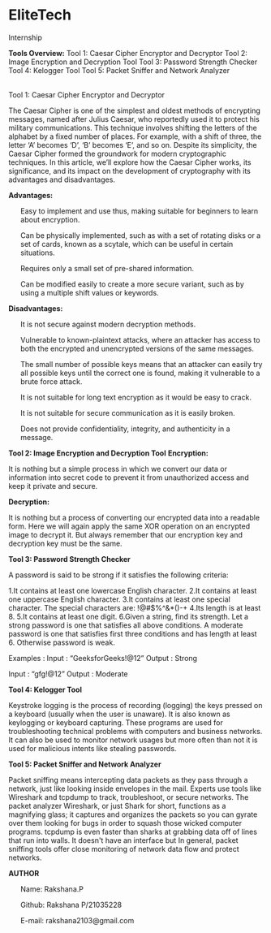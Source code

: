 # EliteTech
Internship

<b>Tools Overview:</b>
Tool 1: Caesar Cipher Encryptor and Decryptor
Tool 2: Image Encryption and Decryption Tool
Tool 3: Password Strength Checker
Tool 4: Kelogger Tool
Tool 5: Packet Sniffer and Network Analyzer

<br>Tool 1: Caesar Cipher Encryptor and Decryptor</br>
      <p>The Caesar Cipher is one of the simplest and oldest methods of encrypting messages, named after Julius Caesar, who reportedly used it to protect his military communications. This technique involves shifting the letters of the alphabet by a fixed number of places. For example, with a shift of three, the letter ‘A’ becomes ‘D’, ‘B’ becomes ‘E’, and so on. Despite its simplicity, the Caesar Cipher formed the groundwork for modern cryptographic techniques. In this article, we’ll explore how the Caesar Cipher works, its significance, and its impact on the development of cryptography with its advantages and disadvantages.</p>
<b>Advantages:</b>
<ol>Easy to implement and use thus, making suitable for beginners to learn about encryption.</ol>
<ol>Can be physically implemented, such as with a set of rotating disks or a set of cards, known as a scytale, which can be useful in certain situations.</ol>
<ol>Requires only a small set of pre-shared information.</ol>
<ol>Can be modified easily to create a more secure variant, such as by using a multiple shift values or keywords.</ol>
<b>Disadvantages:</b>
<ol>It is not secure against modern decryption methods.</ol>
<ol>Vulnerable to known-plaintext attacks, where an attacker has access to both the encrypted and unencrypted versions of the same messages.</ol>
<ol>The small number of possible keys means that an attacker can easily try all possible keys until the correct one is found, making it vulnerable to a brute force attack.</ol>
<ol>It is not suitable for long text encryption as it would be easy to crack.</ol>
<ol>It is not suitable for secure communication as it is easily broken.</ol>
<ol>Does not provide confidentiality, integrity, and authenticity in a message.</ol> 

<b>Tool 2: Image Encryption and Decryption Tool</b>
<b>Encryption:</b>
        <p>It is nothing but a simple process in which we convert our data or information into secret code to prevent it from unauthorized access and keep it private and secure.</p>
<b>Decryption:</b>
        <p>It is nothing but a process of converting our encrypted data into a readable form. Here we will again apply the same XOR operation on an encrypted image to decrypt it. But always remember that our encryption key and decryption key must be the same.</p>


<b>Tool 3: Password Strength Checker</b>
<p>A password is said to be strong if it satisfies the following criteria: </p>

1.It contains at least one lowercase English character.
2.It contains at least one uppercase English character.
3.It contains at least one special character. The special characters are: !@#$%^&*()-+
4.Its length is at least 8.
5.It contains at least one digit.
6.Given a string, find its strength. Let a strong password is one that satisfies all above conditions. A moderate password is one that satisfies first three conditions and has length at least 6. Otherwise password is weak.

Examples : 
Input : “GeeksforGeeks!@12”
Output : Strong

Input : “gfg!@12”
Output : Moderate

<b>Tool 4: Kelogger Tool</b>
<p>Keystroke logging is the process of recording (logging) the keys pressed on a keyboard (usually when the user is unaware). It is also known as keylogging or keyboard capturing.
These programs are used for troubleshooting technical problems with computers and business networks. It can also be used to monitor network usages but more often than not it is used for malicious intents like stealing passwords.</p>


<b>Tool 5: Packet Sniffer and Network Analyzer</b>
<p>Packet sniffing means intercepting data packets as they pass through a network, just like looking inside envelopes in the mail. Experts use tools like Wireshark and tcpdump to track, troubleshoot, or secure networks. The packet analyzer Wireshark, or just Shark for short, functions as a magnifying glass; it captures and organizes the packets so you can gyrate over them looking for bugs in order to squash those wicked computer programs. tcpdump is even faster than sharks at grabbing data off of lines that run into walls. It doesn't have an interface but In general, packet sniffing tools offer close monitoring of network data flow and protect networks.</p>



<b>AUTHOR</b>
<p>
<ol>Name: Rakshana.P</ol>
<ol>Github: Rakshana P/21035228</ol>
<ol>E-mail: rakshana2103@gmail.com </ol>
</p>






        

